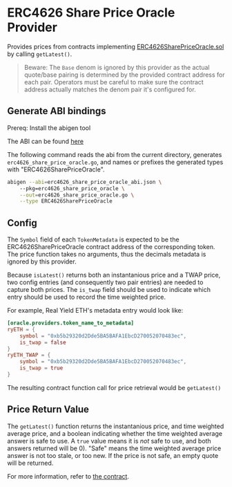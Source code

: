 # ERC4626 Share Price Oracle Provider

Provides prices from contracts implementing [ERC4626SharePriceOracle.sol][1] by 
calling `getLatest()`.

> Beware: The `Base` denom is ignored by this provider as the actual quote/base
> pairing is determined by the provided contract address for each pair. 
> Operators must be careful to make sure the contract address actually matches 
> the denom pair it's configured for.

## Generate ABI bindings

Prereq: Install the abigen tool 

The ABI can be found [here][2]

The following command reads the abi from the current directory, generates 
`erc4626_share_price_oracle.go`, and names or prefixes the generated types with
"ERC4626SharePriceOracle".

```bash
abigen --abi=erc4626_share_price_oracle_abi.json \ 
    --pkg=erc4626_share_price_oracle \
    --out=erc4626_share_price_oracle.go \
    --type ERC4626SharePriceOracle
```

## Config

The `Symbol` field of each `TokenMetadata` is expected to be the
ERC4626SharePriceOracle contract address of the corresponding token. The price 
function takes no arguments, thus the decimals metadata is ignored by this
provider.

Because `isLatest()` returns both an instantanious price and a TWAP price, 
two config entries (and consequently two pair entries) are needed to capture
both prices. The `is_twap` field should be used to indicate which entry should
be used to record the time weighted price.

For example, Real Yield ETH's metadata entry would look like:

```toml
[oracle.providers.token_name_to_metadata]
ryETH = {
    symbol = "0xb5b29320d2Dde5BA5BAFA1EbcD270052070483ec",
    is_twap = false
}
ryETH_TWAP = {
    symbol = "0xb5b29320d2Dde5BA5BAFA1EbcD270052070483ec",
    is_twap = true
}
```

The resulting contract function call for price retrieval would be `getLatest()` 

## Price Return Value

The `getLatest()` function returns the instantanious price, and time weighted
average price, and a boolean indicating whether the time weighted average answer
is safe to use. A `true` value means it is *not* safe to use, and both answers 
returned will be 0). "Safe" means the time weighted average price answer is not
too stale, or too new. If the price is not safe, an empty quote will be 
returned.

For more information, refer to [the contract][1].

[1]: https://github.com/PeggyJV/cellar-contracts/blob/97cc9070e6bdb3e55d8a3f074df5ac80d64f6be3/src/base/ERC4626SharePriceOracle.sol
[2]: https://gist.github.com/cbrit/75eb6aeffcaddc17c4f226d8a40db591
